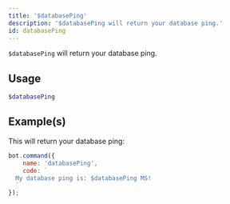 ```yaml
---
title: '$databasePing'
description: '$databasePing will return your database ping.'
id: databasePing
---
```


`$databasePing` will return your database ping.

## Usage

```php
$databasePing
```

## Example(s)

This will return your database ping:

```javascript
bot.command({
    name: 'databasePing',
    code: `
  My database ping is: $databasePing MS!
  `
});
```
